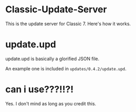 # Classic-Update-Server
This is the update server for Classic 7. Here's how it works.
# update.upd
update.upd is basically a glorified JSON file.

An example one is included in `updates/0.4.2/update.upd`.
# can i use???!!?!
Yes. I don't mind as long as you credit this.